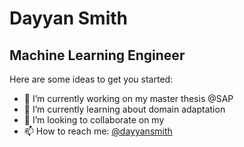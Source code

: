 # Dayyan Smith
## Machine Learning Engineer


Here are some ideas to get you started:

- 🔭 I’m currently working on my master thesis @SAP
- 🌱 I’m currently learning about domain adaptation
- 👯 I’m looking to collaborate on my 
- 📫 How to reach me: [@dayyansmith](https://twitter.com/dayyansmith)
